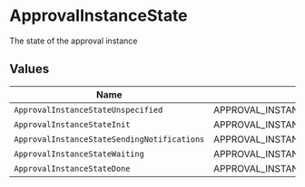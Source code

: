 # ApprovalInstanceState

The state of the approval instance


## Values

| Name                                          | Value                                         |
| --------------------------------------------- | --------------------------------------------- |
| `ApprovalInstanceStateUnspecified`            | APPROVAL_INSTANCE_STATE_UNSPECIFIED           |
| `ApprovalInstanceStateInit`                   | APPROVAL_INSTANCE_STATE_INIT                  |
| `ApprovalInstanceStateSendingNotifications`   | APPROVAL_INSTANCE_STATE_SENDING_NOTIFICATIONS |
| `ApprovalInstanceStateWaiting`                | APPROVAL_INSTANCE_STATE_WAITING               |
| `ApprovalInstanceStateDone`                   | APPROVAL_INSTANCE_STATE_DONE                  |